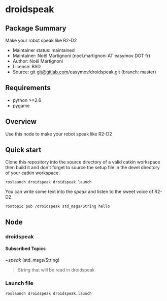 droidspeak
==========

Package Summary
---------------

Make your robot speak like R2-D2

- Maintainer status: maintained
- Maintainer: Noël Martignoni (noel.martignoni AT easymov DOT fr)
- Author: Noël Martignoni
- License: BSD
- Source: git git@gitlab.com/easymov/droidspeak.git (branch: master)

Requirements
------------

- python >=2.6
- pygame

Overview
--------

Use this node to make your robot speak like R2-D2

Quick start
-----------

Clone this repository into the source directory of a valid catkin workspace
then build it and don't forget to source the setup file in the devel directory of your catkin workspace.

`roslaunch droidspeak droidspeak.launch`

You can write some text into the *speak* and listen to the sweet voice of R2-D2.

`rostopic pub /droidspeak std_msgs/String hello `

Node
----

### droidspeak ###

#### Subscribed Topics ####

_~speak_ (std_msgs/String)
 > String that will be read in droidspeak

### Launch file ###

`roslaunch droidspeak droidspeak.launch`